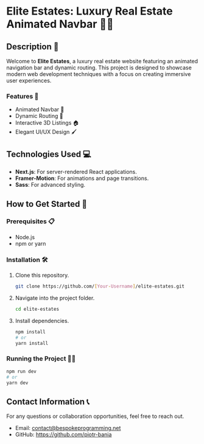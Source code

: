 # Elite Estates: Luxury Real Estate Animated Navbar 🏡✨

## Description 📝

Welcome to **Elite Estates**, a luxury real estate website featuring an animated navigation bar and dynamic routing. This project is designed to showcase modern web development techniques with a focus on creating immersive user experiences.

### Features 🌟
- Animated Navbar 🎨
- Dynamic Routing 🚀
- Interactive 3D Listings 🏠
- Elegant UI/UX Design 🖌️

## Technologies Used 💻

- **Next.js**: For server-rendered React applications.
- **Framer-Motion**: For animations and page transitions.
- **Sass**: For advanced styling.
  
## How to Get Started 🚀

### Prerequisites 📋
- Node.js
- npm or yarn

### Installation 🛠️
1. Clone this repository.
    ```bash
    git clone https://github.com/[Your-Username]/elite-estates.git
    ```
2. Navigate into the project folder.
    ```bash
    cd elite-estates
    ```
3. Install dependencies.
    ```bash
    npm install
    # or
    yarn install
    ```

### Running the Project 🏃‍♂️
```bash
npm run dev
# or
yarn dev
```

## Contact Information 📞

For any questions or collaboration opportunities, feel free to reach out.

- Email: contact@bespokeprogramming.net
- GitHub: https://github.com/piotr-bania